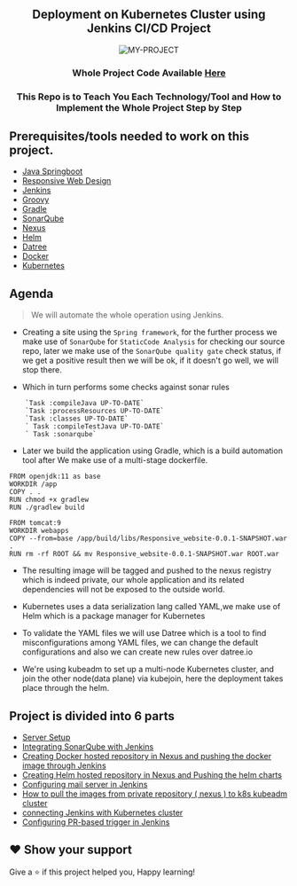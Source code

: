 <div align="center">

## Deployment on Kubernetes Cluster using Jenkins CI/CD Project

![MY-PROJECT](https://user-images.githubusercontent.com/58173938/206105042-1ffb6be9-8ed0-4d86-8bb0-bba1415f45ee.png)

### Whole Project Code Available [Here](https://github.com/Krishnamohan-Yerrabilli/Java_Gradle_Responsive_Website)

### This Repo is to Teach You Each Technology/Tool and How to Implement the Whole Project Step by Step 

</div> 

## Prerequisites/tools needed to work on this project. 

- [Java Springboot](https://spring.io/guides/gs/spring-boot/) 
- [Responsive Web Design](https://scrimba.com/learn/responsive)
- [Jenkins](https://blog.kubesimplify.com/introduction-to-jenkins)
- [Groovy](https://www.jenkins.io/doc/book/pipeline/getting-started/)
- [Gradle](https://www.vogella.com/tutorials/GradleTutorial/article.html)
- [SonarQube](https://vegastack.com/blog/why-sonarqube-an-introduction-to-sonarqube-and-its-benefits/) 
- [Nexus](https://blog.sonatype.com/how-to-get-started-with-nexus-repository-manager-oss)
- [Helm](https://youtu.be/5_J7RWLLVeQ) 
- [Datree](https://youtu.be/aqiOyXPPadk)
- [Docker](https://youtu.be/17Bl31rlnRM)
- [Kubernetes](https://github.com/Krishnamohan-Yerrabilli/Kubernetes-hands-on) 

## Agenda

> We will automate the whole operation using Jenkins.

- Creating a site using the `Spring framework`, for the further process we make use of `SonarQube` for `StaticCode Analysis` for checking our source repo,  later we make use of the `SonarQube quality gate` check status, if we get a positive result then we will be ok, if it doesn't go well, we will stop there.
 
- Which in turn performs some checks against sonar rules 

```
	`Task :compileJava UP-TO-DATE`
	`Task :processResources UP-TO-DATE`
	`Task :classes UP-TO-DATE`
	` Task :compileTestJava UP-TO-DATE`
	` Task :sonarqube`
```

- Later we build the application using Gradle, which is a build automation tool after We make use of a multi-stage dockerfile.

```
FROM openjdk:11 as base 
WORKDIR /app
COPY . . 
RUN chmod +x gradlew
RUN ./gradlew build 

FROM tomcat:9
WORKDIR webapps
COPY --from=base /app/build/libs/Responsive_website-0.0.1-SNAPSHOT.war .
RUN rm -rf ROOT && mv Responsive_website-0.0.1-SNAPSHOT.war ROOT.war  

```

- The resulting image will be tagged and pushed to the nexus registry which is indeed private, our whole application and its related dependencies will not be exposed to the outside world.

- Kubernetes uses a data serialization lang called YAML,we make use of Helm which is a package manager for Kubernetes 

- To validate the YAML files we will use Datree which is a tool to find misconfigurations among YAML files, we can change the default configurations and also we can create new rules over datree.io 

- We're using kubeadm to set up a multi-node Kubernetes cluster, and join the other node(data plane) via kubejoin, here the deployment takes place through the helm.

## Project is divided into 6 parts

- [Server Setup]()
- [Integrating SonarQube with Jenkins]()
- [Creating Docker hosted repository in Nexus and pushing the docker image through Jenkins]()
- [Creating Helm hosted repository in Nexus and Pushing the helm charts]()
- [Configuring mail server in Jenkins]()
- [How to pull the images from private repository ( nexus ) to k8s kubeadm cluster]()
- [connecting Jenkins with Kubernetes cluster]()
- [Configuring PR-based trigger in Jenkins]()

## ❤ Show your support

Give a ⭐️ if this project helped you, Happy learning!
